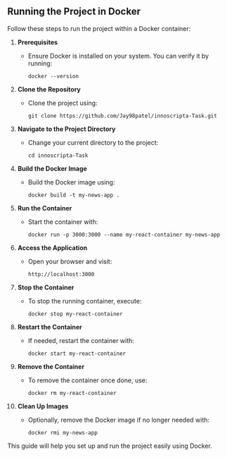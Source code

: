 ## Running the Project in Docker

Follow these steps to run the project within a Docker container:

1. **Prerequisites**

   - Ensure Docker is installed on your system. You can verify it by running:
     ```
     docker --version
     ```

2. **Clone the Repository**

   - Clone the project using:
     ```
     git clone https://github.com/Jay98patel/innoscripta-Task.git
     ```

3. **Navigate to the Project Directory**

   - Change your current directory to the project:
     ```
     cd innoscripta-Task
     ```

4. **Build the Docker Image**

   - Build the Docker image using:
     ```
     docker build -t my-news-app .
     ```

5. **Run the Container**

   - Start the container with:
     ```
     docker run -p 3000:3000 --name my-react-container my-news-app
     ```

6. **Access the Application**

   - Open your browser and visit:
     ```
     http://localhost:3000
     ```

7. **Stop the Container**

   - To stop the running container, execute:
     ```
     docker stop my-react-container
     ```

8. **Restart the Container**

   - If needed, restart the container with:
     ```
     docker start my-react-container
     ```

9. **Remove the Container**

   - To remove the container once done, use:
     ```
     docker rm my-react-container
     ```

10. **Clean Up Images**
    - Optionally, remove the Docker image if no longer needed with:
      ```
      docker rmi my-news-app
      ```

This guide will help you set up and run the project easily using Docker.
